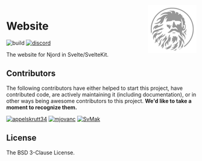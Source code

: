 <img align="right" width="128" height="128" alt="njord" src="https://github.com/njord-rs/resources/raw/master/logo.png">

# Website

![build](https://img.shields.io/github/actions/workflow/status/njord-rs/website/ci.yml?branch=main)
[![discord](https://img.shields.io/discord/1181504958802186240.svg?style=flat&color=lightgray&logo=discord)](https://discord.gg/2uppTzjUHE)

The website for Njord in Svelte/SvelteKit.

## Contributors

The following contributors have either helped to start this project, have contributed
code, are actively maintaining it (including documentation), or in other ways
being awesome contributors to this project. **We'd like to take a moment to recognize them.**

[<img src="https://github.com/appelskrutt34.png?size=72" alt="appelskrutt34" width="72">](https://github.com/appelskrutt34)
[<img src="https://github.com/mjovanc.png?size=72" alt="mjovanc" width="72">](https://github.com/mjovanc)
[<img src="https://github.com/SvMak.png?size=72" alt="SvMak" width="72">](https://github.com/SvMak) 

## License

The BSD 3-Clause License.
